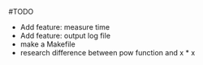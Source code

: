 #TODO
- Add feature: measure time
- Add feature: output log file
- make a Makefile
- research difference between pow function and x * x